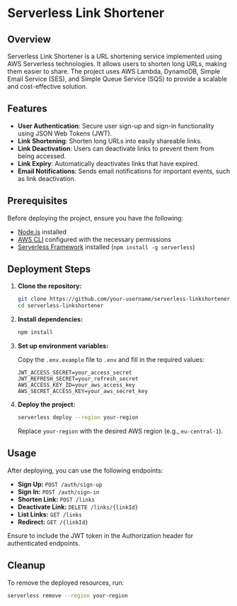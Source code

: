 # Serverless Link Shortener

## Overview

Serverless Link Shortener is a URL shortening service implemented using AWS Serverless technologies. It allows users to shorten long URLs, making them easier to share. The project uses AWS Lambda, DynamoDB, Simple Email Service (SES), and Simple Queue Service (SQS) to provide a scalable and cost-effective solution.

## Features

- **User Authentication**: Secure user sign-up and sign-in functionality using JSON Web Tokens (JWT).
- **Link Shortening**: Shorten long URLs into easily shareable links.
- **Link Deactivation**: Users can deactivate links to prevent them from being accessed.
- **Link Expiry**: Automatically deactivates links that have expired.
- **Email Notifications**: Sends email notifications for important events, such as link deactivation.

## Prerequisites

Before deploying the project, ensure you have the following:

- [Node.js](https://nodejs.org/) installed
- [AWS CLI](https://aws.amazon.com/cli/) configured with the necessary permissions
- [Serverless Framework](https://www.serverless.com/) installed (`npm install -g serverless`)

## Deployment Steps

1. **Clone the repository:**

    ```bash
    git clone https://github.com/your-username/serverless-linkshortener.git
    cd serverless-linkshortener
    ```

2. **Install dependencies:**

    ```bash
    npm install
    ```

3. **Set up environment variables:**

   Copy the `.env.example` file to `.env` and fill in the required values:

    ```env
    JWT_ACCESS_SECRET=your_access_secret
    JWT_REFRESH_SECRET=your_refresh_secret
    AWS_ACCESS_KEY_ID=your_aws_access_key
    AWS_SECRET_ACCESS_KEY=your_aws_secret_key
    ```

4. **Deploy the project:**

    ```bash
    serverless deploy --region your-region
    ```

   Replace `your-region` with the desired AWS region (e.g., `eu-central-1`).

## Usage

After deploying, you can use the following endpoints:

- **Sign Up:** `POST /auth/sign-up`
- **Sign In:** `POST /auth/sign-in`
- **Shorten Link:** `POST /links`
- **Deactivate Link:** `DELETE /links/{linkId}`
- **List Links:** `GET /links`
- **Redirect:** `GET /{linkId}`

Ensure to include the JWT token in the Authorization header for authenticated endpoints.

## Cleanup

To remove the deployed resources, run:

```bash
serverless remove --region your-region

